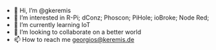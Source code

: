 - 👋 Hi, I’m @gkeremis
- 👀 I’m interested in R-Pi; dConz; Phoscon; PiHole; ioBroke; Node Red; 
- 🌱 I’m currently learning IoT
- 💞️ I’m looking to collaborate on a better world
- 📫 How to reach me georgios@keremis.de

<!---
gkeremis/gkeremis is a ✨ special ✨ repository because its `README.md` (this file) appears on your GitHub profile.
You can click the Preview link to take a look at your changes.
--->
